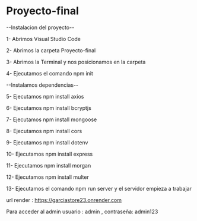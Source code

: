# Proyecto-final

--Instalacion del proyecto--

1- Abrimos Visual Studio Code

2- Abrimos la carpeta Proyecto-final

3- Abrimos la Terminal y nos posicionamos en la carpeta

4- Ejecutamos el comando npm init

--Instalamos dependencias--

5- Ejecutamos npm install axios

6- Ejecutamos npm install bcryptjs

7- Ejecutamos npm install mongoose

8- Ejecutamos npm install cors

9- Ejecutamos npm install dotenv

10- Ejecutamos npm install express

11- Ejecutamos npm install morgan

12- Ejecutamos npm install multer

13- Ejecutamos el comando npm run server y el servidor empieza a trabajar


url render : https://garciastore23.onrender.com

Para acceder al admin 
usuario : admin ,
contraseña: admin123
